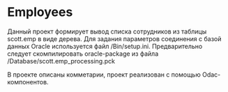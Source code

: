 # Employees
Данный проект формирует вывод списка сотрудников из таблицы scott.emp в виде дерева.
Для задания параметров соединения с базой данных Oracle используется файл /Bin/setup.ini.
Предварительно следует скомпилировать oracle-package из файла /Database/scott.emp_processing.pck

В проекте описаны комметарии, проект реализован с помощью Odac-компонентов.
